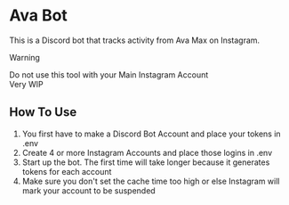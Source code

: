 # Ava Bot
This is a Discord bot that tracks activity from Ava Max on Instagram.

> [!WARNING]
> Do not use this tool with your Main Instagram Account<br>
> Very WIP<br>

## How To Use
1. You first have to make a Discord Bot Account and place your tokens in .env
3.   Create 4 or more Instagram Accounts and place those logins in .env
4.   Start up the bot. The first time will take longer because it generates tokens for each account
5.   Make sure you don't set the cache time too high or else Instagram will mark your account to be suspended
